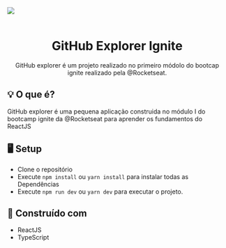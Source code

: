 <img src="https://user-images.githubusercontent.com/48488097/110561055-c7281d00-8125-11eb-93a7-0e6419c4e942.png" align="center" />

</br>
</br>

<h1 align="center">GitHub Explorer Ignite</h1>
<p align="center">GitHub explorer é um projeto realizado no primeiro módolo do bootcap ignite realizado pela @Rocketseat.</p>

## 💡 O que é?
GitHub explorer é uma pequena aplicação construida no módulo I do bootcamp ignite da @Rocketseat para aprender os fundamentos do ReactJS

## 🖥 Setup
- Clone o repositório 
- Execute `npm install` ou `yarn install` para instalar todas as Dependências  
- Execute `npm run dev` ou `yarn dev` para executar o projeto.

## 🚧 Construído com
- ReactJS
- TypeScript
